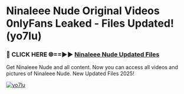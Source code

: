 # Ninaleee Nude Original Videos 0nlyFans Leaked - Files Updated! (yo7lu)

<h3>🔴 CLICK HERE 🌐==►► <a href="https://tinyurl.com/yrmya6cz" rel="nofollow">Ninaleee Nude Updated Files</a></h3>

Get Ninaleee Nude and all content. Now you can access all videos and pictures of Ninaleee Nude. New Updated Files 2025!

[![yo7lu](https://i.imgur.com/FMdXYCs.gif)](https://tinyurl.com/yrmya6cz)
